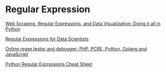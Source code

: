 # Regular Expression

[Web Scraping, Regular Expressions, and Data Visualization: Doing it all in Python](https://towardsdatascience.com/web-scraping-regular-expressions-and-data-visualization-doing-it-all-in-python-37a1aade7924)

[Regular Expressions for Data Scientists](https://www.dataquest.io/blog/regular-expressions-data-scientists/)

[Online regex tester and debugger: PHP, PCRE, Python, Golang and JavaScript](https://regex101.com/)

[Python Regular Expressions Cheat Sheet](https://www.dataquest.io/blog/regex-cheatsheet/)

